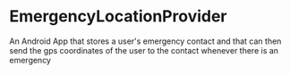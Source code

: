 # EmergencyLocationProvider

An Android App that stores a user's emergency contact and that can then send the gps coordinates of the user to the contact whenever there is an emergency
